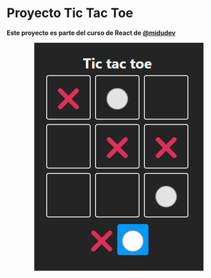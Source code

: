
# Proyecto Tic Tac Toe

**Este proyecto es parte del curso de React de [@midudev](https://github.com/midudev/aprendiendo-react)**

<div align="center">

![proyectImage](tic-tac-toe.png)

</div>